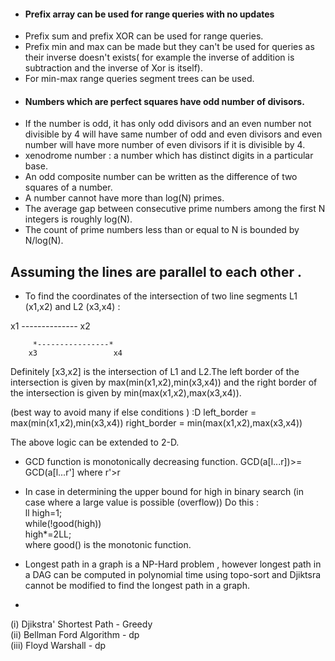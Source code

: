 * #### Prefix array can be used for range queries with no updates
* Prefix sum and prefix XOR can be used for range queries.
* Prefix min and max can be made but they can't be used for queries as their inverse doesn't exists( for example the inverse of addition is subtraction and the inverse of Xor is itself).
* For min-max range queries segment trees can be used.
* #### Numbers which are perfect squares have odd number of divisors.
* If the number is odd, it has only odd divisors and an even number not divisible by 4 will have same number of odd and even divisors and even number will have more number of even divisors if it is divisible by 4. 
* xenodrome number : a number which has distinct digits in a particular base.
* An odd composite number can be written as the difference of two squares of a number.
* A number cannot have more than log(N) primes.
* The average gap between consecutive prime numbers among the first N integers is roughly log(N).
* The count of prime numbers less than or equal to N is bounded by N/log(N). 

 ## Assuming the lines are parallel to each other .
* To find the coordinates of the intersection of two line segments L1 (x1,x2) and L2 (x3,x4) :

x1 *--------------* x2

         *----------------*
        x3                 x4
        
        
Definitely [x3,x2] is the intersection of L1 and L2.The left border of the intersection is given by max(min(x1,x2),min(x3,x4)) and the right border of the intersection is given by min(max(x1,x2),max(x3,x4)).
 
 (best way to avoid many if else conditions )  :D
left_border   = max(min(x1,x2),min(x3,x4))
right_border  = min(max(x1,x2),max(x3,x4))


The above logic can be extended to 2-D.


* GCD function is monotonically decreasing function.
GCD(a[l...r])>= GCD(a[l...r'] where r'>r

* In case in determining the upper bound for high in binary search (in case where a large value is possible (overflow))
  Do this :  <br>
  ll high=1; <br>
  while(!good(high)) <br>
        high*=2LL; <br>
  where good() is the monotonic function. <br>


* Longest path in a graph is a NP-Hard problem , however longest path in a DAG can be computed in polynomial time using topo-sort and Djiktsra cannot be modified to find the longest path in a graph.

* 
 (i)   Djikstra' Shortest Path - Greedy <br>
 (ii)  Bellman Ford Algorithm - dp <br>
 (iii) Floyd Warshall - dp <br>
 
 
 
